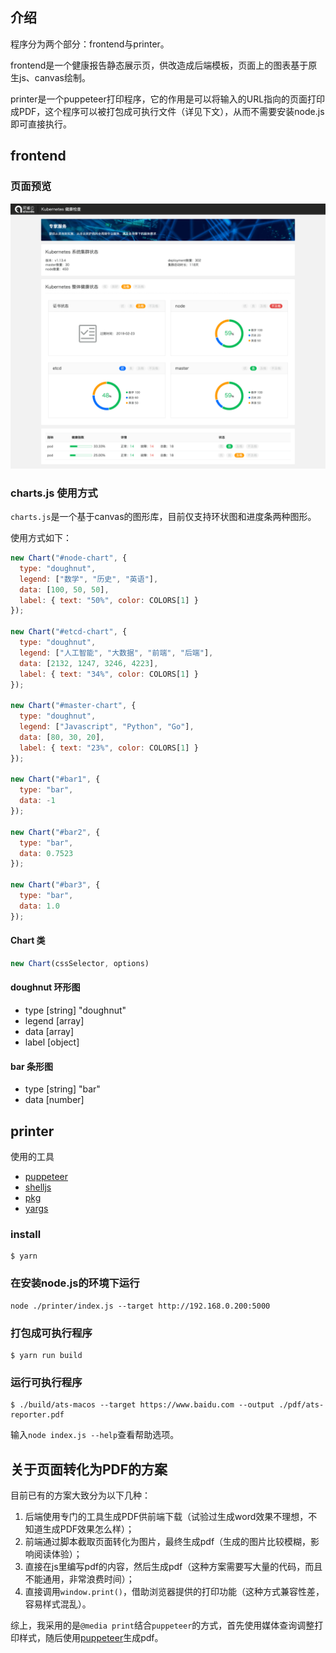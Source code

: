 ## 介绍

程序分为两个部分：frontend与printer。

frontend是一个健康报告静态展示页，供改造成后端模板，页面上的图表基于原生js、canvas绘制。

printer是一个puppeteer打印程序，它的作用是可以将输入的URL指向的页面打印成PDF，这个程序可以被打包成可执行文件（详见下文），从而不需要安装node.js即可直接执行。

## frontend

### 页面预览

![capture](./capture.png)

### charts.js 使用方式

`charts.js`是一个基于canvas的图形库，目前仅支持环状图和进度条两种图形。

使用方式如下：

```javascript
new Chart("#node-chart", {
  type: "doughnut",
  legend: ["数学", "历史", "英语"],
  data: [100, 50, 50],
  label: { text: "50%", color: COLORS[1] }
});

new Chart("#etcd-chart", {
  type: "doughnut",
  legend: ["人工智能", "大数据", "前端", "后端"],
  data: [2132, 1247, 3246, 4223],
  label: { text: "34%", color: COLORS[1] }
});

new Chart("#master-chart", {
  type: "doughnut",
  legend: ["Javascript", "Python", "Go"],
  data: [80, 30, 20],
  label: { text: "23%", color: COLORS[1] }
});

new Chart("#bar1", {
  type: "bar",
  data: -1
});

new Chart("#bar2", {
  type: "bar",
  data: 0.7523
});

new Chart("#bar3", {
  type: "bar",
  data: 1.0
});
```

#### Chart 类

```js
new Chart(cssSelector, options)
```

#### doughnut 环形图

- type [string] "doughnut"
- legend [array] 
- data [array]
- label [object]

#### bar 条形图

- type [string] "bar"
- data [number]

## printer

使用的工具

- [puppeteer](https://github.com/shelljs/shelljs)
- [shelljs](https://github.com/shelljs/shelljs)
- [pkg](https://github.com/zeit/pkg)
- [yargs](https://github.com/yargs/yargs)

### install

```shell
$ yarn
```

### 在安装node.js的环境下运行

```shell
node ./printer/index.js --target http://192.168.0.200:5000
```

### 打包成可执行程序

```shel
$ yarn run build
```

### 运行可执行程序

```shell
$ ./build/ats-macos --target https://www.baidu.com --output ./pdf/ats-reporter.pdf
```

输入`node index.js --help`查看帮助选项。

## 关于页面转化为PDF的方案

目前已有的方案大致分为以下几种：

1. 后端使用专门的工具生成PDF供前端下载（试验过生成word效果不理想，不知道生成PDF效果怎么样）；
2. 前端通过脚本截取页面转化为图片，最终生成pdf（生成的图片比较模糊，影响阅读体验）；
3. 直接在js里编写pdf的内容，然后生成pdf（这种方案需要写大量的代码，而且不能通用，非常浪费时间）；
4. 直接调用`window.print()`，借助浏览器提供的打印功能（这种方式兼容性差，容易样式混乱）。

综上，我采用的是`@media print`结合`puppeteer`的方式，首先使用媒体查询调整打印样式，随后使用[puppeteer](https://github.com/GoogleChrome/puppeteer)生成pdf。
